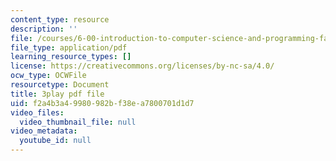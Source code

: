 ```yaml
---
content_type: resource
description: ''
file: /courses/6-00-introduction-to-computer-science-and-programming-fall-2008/f2a4b3a49980982bf38ea7800701d1d7_Pij6J0HsYFA.pdf
file_type: application/pdf
learning_resource_types: []
license: https://creativecommons.org/licenses/by-nc-sa/4.0/
ocw_type: OCWFile
resourcetype: Document
title: 3play pdf file
uid: f2a4b3a4-9980-982b-f38e-a7800701d1d7
video_files:
  video_thumbnail_file: null
video_metadata:
  youtube_id: null
---
```

